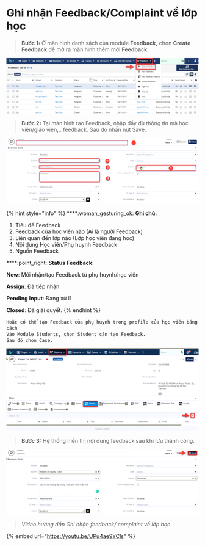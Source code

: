 # Ghi nhận Feedback/Complaint về lớp học

> **Bước 1:** Ở màn hình danh sách của module **Feedback,** chọn **Create Feedback** để mở ra màn hình thêm mới **Feedback**.

![](../../.gitbook/assets/Feedback1.png)

> **Bước 2:** Tại màn hình tạo Feedback, nhập đầy đủ thông tin mà học viên/giáo viên,.. feedback. Sau đó nhấn nút Save.

![](../../.gitbook/assets/feedback1.png)

{% hint style="info" %}
****:woman\_gesturing\_ok: **Ghi chú:**

1. Tiêu đề Feedback
2. Feedback của học viên nào (Ai là người Feedback)
3. Liên quan đến lớp nào (Lớp học viên đang học)
4. Nội dung Học viên/Phụ huynh Feedback
5. Nguồn Feedback

****:point\_right: **Status Feedback**:

**New**: Mới nhận/tạo Feedback từ phụ huynh/học viên

**Assign**: Đã tiếp nhận

**Pending Input**: Đang xử lí

**Closed**: Đã giải quyết.
{% endhint %}

```
Hoặc có thể tạo Feedback của phụ huynh trong profile của học viên băng cách
Vào Module Students, chọn Student cần tạo Feedback.
Sau đó chọn Case.
```

![](<../../.gitbook/assets/Feedback3 (1).png>)

> **Bước 3:** Hệ thống hiển thị nội dung feedback sau khi lưu thành công.

![](../../.gitbook/assets/feedback2.png)

> _Video hướng dẫn Ghi nhận feedback/ complaint về lớp học_

{% embed url="https://youtu.be/UPu4ae9YCls" %}

